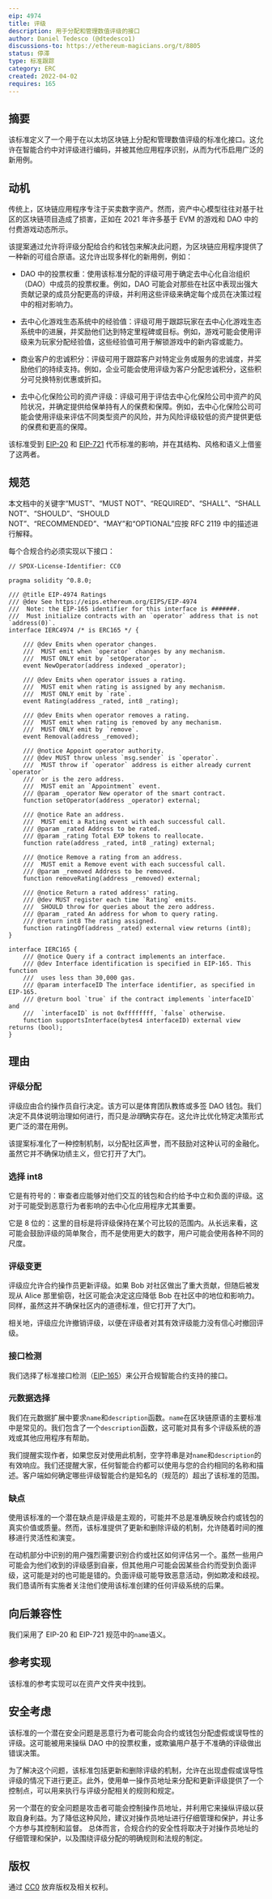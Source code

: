 ```yaml
---
eip: 4974
title: 评级
description: 用于分配和管理数值评级的接口
author: Daniel Tedesco (@dtedesco1)
discussions-to: https://ethereum-magicians.org/t/8805
status: 停滞
type: 标准跟踪
category: ERC
created: 2022-04-02
requires: 165
---
```


## 摘要

该标准定义了一个用于在以太坊区块链上分配和管理数值评级的标准化接口。这允许在智能合约中对评级进行编码，并被其他应用程序识别，从而为代币启用广泛的新用例。

## 动机

传统上，区块链应用程序专注于买卖数字资产。然而，资产中心模型往往对基于社区的区块链项目造成了损害，正如在 2021 年许多基于 EVM 的游戏和 DAO 中的付费游戏动态所示。

该提案通过允许将评级分配给合约和钱包来解决此问题，为区块链应用程序提供了一种新的可组合原语。这允许出现多样化的新用例，例如：

- DAO 中的投票权重：使用该标准分配的评级可用于确定去中心化自治组织（DAO）中成员的投票权重。例如，DAO 可能会对那些在社区中表现出强大贡献记录的成员分配更高的评级，并利用这些评级来确定每个成员在决策过程中的相对影响力。

- 去中心化游戏生态系统中的经验值：评级可用于跟踪玩家在去中心化游戏生态系统中的进展，并奖励他们达到特定里程碑或目标。例如，游戏可能会使用评级来为玩家分配经验值，这些经验值可用于解锁游戏中的新内容或能力。

- 商业客户的忠诚积分：评级可用于跟踪客户对特定业务或服务的忠诚度，并奖励他们的持续支持。例如，企业可能会使用评级为客户分配忠诚积分，这些积分可兑换特别优惠或折扣。

- 去中心化保险公司的资产评级：评级可用于评估去中心化保险公司中资产的风险状况，并确定提供给保单持有人的保费和保障。例如，去中心化保险公司可能会使用评级来评估不同类型资产的风险，并为风险评级较低的资产提供更低的保费和更高的保障。

该标准受到 [EIP-20](./erc-20.md) 和 [EIP-721](./eip-721.md) 代币标准的影响，并在其结构、风格和语义上借鉴了这两者。

## 规范

本文档中的关键字“MUST”、“MUST NOT”、“REQUIRED”、“SHALL”、“SHALL NOT”、“SHOULD”、“SHOULD NOT”、“RECOMMENDED”、“MAY”和“OPTIONAL”应按 RFC 2119 中的描述进行解释。

每个合规合约必须实现以下接口：

```
// SPDX-License-Identifier: CC0

pragma solidity ^0.8.0;

/// @title EIP-4974 Ratings
/// @dev See https://eips.ethereum.org/EIPS/EIP-4974
///  Note: the EIP-165 identifier for this interface is #######.
///  Must initialize contracts with an `operator` address that is not `address(0)`.
interface IERC4974 /* is ERC165 */ {

    /// @dev Emits when operator changes.
    ///  MUST emit when `operator` changes by any mechanism.
    ///  MUST ONLY emit by `setOperator`.
    event NewOperator(address indexed _operator);

    /// @dev Emits when operator issues a rating. 
    ///  MUST emit when rating is assigned by any mechanism.
    ///  MUST ONLY emit by `rate`.
    event Rating(address _rated, int8 _rating);

    /// @dev Emits when operator removes a rating. 
    ///  MUST emit when rating is removed by any mechanism.
    ///  MUST ONLY emit by `remove`.
    event Removal(address _removed);

    /// @notice Appoint operator authority.
    /// @dev MUST throw unless `msg.sender` is `operator`.
    ///  MUST throw if `operator` address is either already current `operator`
    ///  or is the zero address.
    ///  MUST emit an `Appointment` event.
    /// @param _operator New operator of the smart contract.
    function setOperator(address _operator) external;

    /// @notice Rate an address.
    ///  MUST emit a Rating event with each successful call.
    /// @param _rated Address to be rated.
    /// @param _rating Total EXP tokens to reallocate.
    function rate(address _rated, int8 _rating) external;

    /// @notice Remove a rating from an address.
    ///  MUST emit a Remove event with each successful call.
    /// @param _removed Address to be removed.
    function removeRating(address _removed) external;

    /// @notice Return a rated address' rating.
    /// @dev MUST register each time `Rating` emits.
    ///  SHOULD throw for queries about the zero address.
    /// @param _rated An address for whom to query rating.
    /// @return int8 The rating assigned.
    function ratingOf(address _rated) external view returns (int8);
}

interface IERC165 {
    /// @notice Query if a contract implements an interface.
    /// @dev Interface identification is specified in EIP-165. This function
    ///  uses less than 30,000 gas.
    /// @param interfaceID The interface identifier, as specified in EIP-165.
    /// @return bool `true` if the contract implements `interfaceID` and
    ///  `interfaceID` is not 0xffffffff, `false` otherwise.
    function supportsInterface(bytes4 interfaceID) external view returns (bool);
}
```

## 理由

### 评级分配

评级应由合约操作员自行决定。该方可以是体育团队教练或多签 DAO 钱包。我们决定不具体说明治理如何进行，而只是*治理*确实存在。这允许比优化特定决策形式更广泛的潜在用例。

该提案标准化了一种控制机制，以分配社区声誉，而不鼓励对这种认可的金融化。虽然它并不确保功绩主义，但它打开了大门。

### 选择 int8

它是有符号的：审查者应能够对他们交互的钱包和合约给予中立和负面的评级。这对于可能受到恶意行为者影响的去中心化应用程序尤其重要。

它是 8 位的：这里的目标是将评级保持在某个可比较的范围内。从长远来看，这可能会鼓励评级的简单聚合，而不是使用更大的数字，用户可能会使用各种不同的尺度。

### 评级变更

评级应允许合约操作员更新评级。如果 Bob 对社区做出了重大贡献，但随后被发现从 Alice 那里偷窃，社区可能会决定这应降低 Bob 在社区中的地位和影响力。同样，虽然这并不确保社区内的道德标准，但它打开了大门。

相关地，评级应允许撤销评级，以便在评级者对其有效评级能力没有信心时撤回评级。

### 接口检测

我们选择了标准接口检测（[EIP-165](./eip-165.md)）来公开合规智能合约支持的接口。

### 元数据选择

我们在元数据扩展中要求`name`和`description`函数。`name`在区块链原语的主要标准中是常见的。我们包含了一个`description`函数，这可能对具有多个评级系统的游戏或其他应用程序有帮助。

我们提醒实现作者，如果您反对使用此机制，空字符串是对`name`和`description`的有效响应。我们还提醒大家，任何智能合约都可以使用与您的合约相同的名称和描述。客户端如何确定哪些评级智能合约是知名的（规范的）超出了该标准的范围。

### 缺点

使用该标准的一个潜在缺点是评级是主观的，可能并不总是准确反映合约或钱包的真实价值或质量。然而，该标准提供了更新和删除评级的机制，允许随着时间的推移进行灵活性和演变。

在动机部分中识别的用户强烈需要识别合约或社区如何评估另一个。虽然一些用户可能会为他们收到的评级感到自豪，但其他用户可能会因某些合约而受到负面评级，这可能是对的也可能是错的。负面评级可能导致恶意活动，例如欺凌和歧视。我们恳请所有实施者关注他们使用该标准创建的任何评级系统的后果。

## 向后兼容性

我们采用了 EIP-20 和 EIP-721 规范中的`name`语义。

## 参考实现

该标准的参考实现可以在资产文件夹中找到。
<!-- [../assets/EIP-4974/ERC4974.sol](../assets/EIP-4974/ERC4974.sol). -->

## 安全考虑

该标准的一个潜在安全问题是恶意行为者可能会向合约或钱包分配虚假或误导性的评级。这可能被用来操纵 DAO 中的投票权重，或欺骗用户基于不准确的评级做出错误决策。

为了解决这个问题，该标准包括更新和删除评级的机制，允许在出现虚假或误导性评级的情况下进行更正。此外，使用单一操作员地址来分配和更新评级提供了一个控制点，可以用来执行与评级分配相关的规则和规定。

另一个潜在的安全问题是攻击者可能会控制操作员地址，并利用它来操纵评级以获取自身利益。为了降低这种风险，建议对操作员地址进行仔细管理和保护，并让多个方参与其控制和监督。
总体而言，合规合约的安全性将取决于对操作员地址的仔细管理和保护，以及围绕评级分配的明确规则和法规的制定。

## 版权

通过 [CC0](../LICENSE.md) 放弃版权及相关权利。